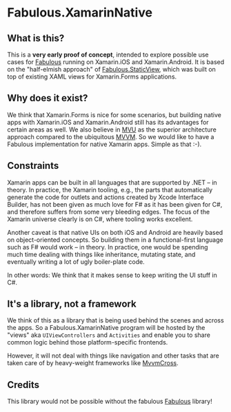 # Fabulous.XamarinNative

## What is this?

This is a **very early proof of concept**, intended to explore possible use cases for [Fabulous](https://github.com/fsprojects/Fabulous) running on Xamarin.iOS and Xamarin.Android. It is based on the "half-elmish approach" of [Fabulous.StaticView](https://github.com/fsprojects/Fabulous/tree/master/Fabulous.StaticView), which was built on top of existing XAML views for Xamarin.Forms applications.

## Why does it exist?

We think that Xamarin.Forms is nice for some scenarios, but building native apps with Xamarin.iOS and Xamarin.Android still has its advantages for certain areas as well. We also believe in [MVU](https://guide.elm-lang.org/architecture/) as the superior architecture approach compared to the ubiquitous [MVVM](https://en.wikipedia.org/wiki/Model–view–viewmodel). So we would like to have a Fabulous implementation for native Xamarin apps. Simple as that :-).

## Constraints

Xamarin apps can be built in all languages that are supported by .NET – in theory. In practice, the Xamarin tooling, e.g., the parts that automatically generate the code for outlets and actions created by Xcode Interface Builder, has not been given as much love for F# as it has been given for C#, and therefore suffers from some very bleeding edges. The focus of the Xamarin universe clearly is on C#, where tooling works excellent.

Another caveat is that native UIs on both iOS and Android are heavily based on object-oriented concepts. So building them in a functional-first language such as F# would work – in theory. In practice, one would be spending much time dealing with things like inheritance, mutating state, and eventually writing a lot of ugly boiler-plate code. 

In other words: We think that it makes sense to keep writing the UI stuff in C#.

## It's a library, not a framework

We think of this as a library that is being used behind the scenes and across the apps. So a Fabulous.XamarinNative program will be hosted by the "views" aka `UIViewControllers` and `Activities` and enable you to share common logic behind those platform-specific frontends. 

However, it will not deal with things like navigation and other tasks that are taken care of by heavy-weight frameworks like [MvvmCross](https://www.mvvmcross.com).

## Credits

This library would not be possible without the fabulous [Fabulous](https://github.com/fsprojects/Fabulous) library!
